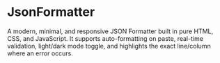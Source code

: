 # JsonFormatter
A modern, minimal, and responsive JSON Formatter built in pure HTML, CSS, and JavaScript. It supports auto-formatting on paste, real-time validation, light/dark mode toggle, and highlights the exact line/column where an error occurs.
